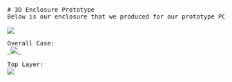 <pre>
# 3D Enclosure Prototype
Below is our enclosure that we produced for our prototype PCB. This encompassed cutouts for several keys, leds, and input power.

<img src = "https://photos.app.goo.gl/FkyzneNwnMPG2dPZ6">
</pre>

<pre>
Overall Case:
<a href="https://lh3.googleusercontent.com/1HH19o4UACwRE7ToII1yA0CoqdMfI4S_F6aQb_a72zw4EU4hZhyCA-xp2lDFfpkwZwV-gf3mo6lfDjOeLn7Uh_dM1Q7MQ8I6eNw5I4Q1NE5Y2G2-fD2oo77phDxS1o4KBz99LoO0Yg=w2400?source=screenshot.guru"> <img src="https://lh3.googleusercontent.com/1HH19o4UACwRE7ToII1yA0CoqdMfI4S_F6aQb_a72zw4EU4hZhyCA-xp2lDFfpkwZwV-gf3mo6lfDjOeLn7Uh_dM1Q7MQ8I6eNw5I4Q1NE5Y2G2-fD2oo77phDxS1o4KBz99LoO0Yg=w600-h315-p-k" /> </a>
</pre>


<pre>
Top Layer:
<img src= "https://lh3.googleusercontent.com/BN1tRJAqwoi6Vq6umcYQeZHlh_ftV4S0LtVtfCEFbGzB6mVWLOAGSM91dY_lxjdZTuy6M2B7HpyWvCMBoAq6YmKZSWoIPmvHM1U2CK9mMLrE1X17jFuC6JJ-p35x87glTOQN89G5jzdIP4fhxa8JF-xK4zmqQL5JwfrVu4m7GJTUd41HhTpCm4023mSpB4vWMhTvE4W3xkUQWDJp5WT2tSRrFLZnSGUsi6p385GNOC3t_yx7OihG84iP_L7smwkNRUF0GSsSS85WzGeONBtvXpHv6dWsWzhDpeNkdkgJlgYOmrS45pG97eXBqu8q_b_mpK7kT6yzW1YmToMzY81jrrNJBD2FsUoh7gU3-5uqVc6ls3SmUbIpcwhGMOyyUI3JT-MO6eQnHVjVr8qbPQ_tXKxkQUqWq4VBumSvfVh9LS2no1xrNwCswDGVTx7XHPG_5vpAg2Cw5Qr9Yb_9BBtVqXnN0AY0dOMxebH5rE3PetMbcA8_C6xYCjghRwPlXEfXATHBLpTyfmun20eTy7gw6kEMWRkn4YWotEQQmvOcXNYOQLmGqX4it14VnOh9nZ69aYqnDTShazI_tKASDJZVg5pN4MohaVak8kUvvcs7gN4RkicnnsH23IMB-LX2LwDA73kue_vHFbiqTqWGcjh9uHAFEf7oYpL0HAn52o3snx4tId-KAx1v2z5M2aRhPlYORbg8yojwTDRGhCk0yetue5bQ=w916-h497-no?authuser=1">

